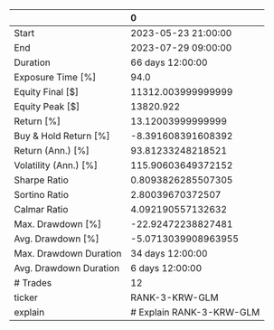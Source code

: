 |                        | 0                        |
|:-----------------------|:-------------------------|
| Start                  | 2023-05-23 21:00:00      |
| End                    | 2023-07-29 09:00:00      |
| Duration               | 66 days 12:00:00         |
| Exposure Time [%]      | 94.0                     |
| Equity Final [$]       | 11312.003999999999       |
| Equity Peak [$]        | 13820.922                |
| Return [%]             | 13.12003999999999        |
| Buy & Hold Return [%]  | -8.391608391608392       |
| Return (Ann.) [%]      | 93.81233248218521        |
| Volatility (Ann.) [%]  | 115.90603649372152       |
| Sharpe Ratio           | 0.8093826285507305       |
| Sortino Ratio          | 2.80039670372507         |
| Calmar Ratio           | 4.092190557132632        |
| Max. Drawdown [%]      | -22.92472238827481       |
| Avg. Drawdown [%]      | -5.0713039908963955      |
| Max. Drawdown Duration | 34 days 12:00:00         |
| Avg. Drawdown Duration | 6 days 12:00:00          |
| # Trades               | 12                       |
| ticker                 | RANK-3-KRW-GLM           |
| explain                | # Explain RANK-3-KRW-GLM |